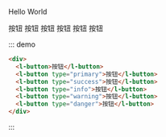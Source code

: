Hello World

<div>
<l-button>按钮</l-button>
<l-button type="primary">按钮</l-button>
<l-button type="success">按钮</l-button>
<l-button type="info">按钮</l-button>
<l-button type="warning">按钮</l-button>
<l-button type="danger">按钮</l-button>
</div>

::: demo

```html
<div>
  <l-button>按钮</l-button>
  <l-button type="primary">按钮</l-button>
  <l-button type="success">按钮</l-button>
  <l-button type="info">按钮</l-button>
  <l-button type="warning">按钮</l-button>
  <l-button type="danger">按钮</l-button>
</div>
```

:::

